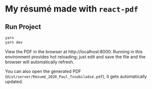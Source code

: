# My résumé made with `react-pdf`

## Run Project

```sh
yarn
yarn dev
```

View the PDF in the browser at http://localhost:8000. Running in this environment provides hot reloading; just edit and save the file and the browser will automatically refresh.

You can also open the generated PDF (`dist/server/Résumé_2020_Paul_Tsnobiladzé.pdf`), it gets automatically updated.